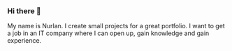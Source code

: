 ### Hi there 👋

My name is Nurlan. I create small projects for a great portfolio. I want to get a job in an IT company where I can open up, gain knowledge and gain experience.
 
<!--
**Dyussembekov/Dyussembekov** is a ✨ _special_ ✨ repository because its `README.md` (this file) appears on your GitHub profile.

Here are some ideas to get you started:

- 🔭 I’m currently working on online pizza ordering shop - React Pizza.
- 🌱 I’m currently learning React.js.
- 👯 I’m looking to collaborate on ...
- 🤔 I’m looking for help with ...
- 💬 Ask me about ...
- 📫 How to reach me: ...
- 😄 Pronouns: ...
- ⚡ Fun fact: ...
-->
